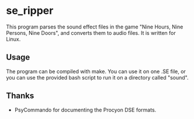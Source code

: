 # se_ripper

This program parses the sound effect files in the game "Nine Hours, Nine Persons, Nine Doors", and converts them to audio files.
It is written for Linux.

## Usage

The program can be compiled with make.
You can use it on one .SE file, or you can use the provided bash script to run it on a directory called "sound".

## Thanks
- PsyCommando for documenting the Procyon DSE formats.
